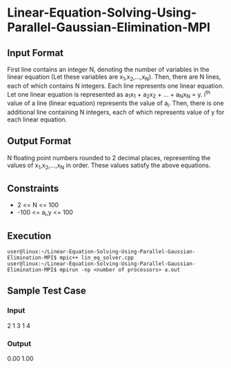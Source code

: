 # Linear-Equation-Solving-Using-Parallel-Gaussian-Elimination-MPI

## Input Format
First line contains an integer N, denoting the number of variables in the linear equation (Let these variables are x<sub>1</sub>,x<sub>2</sub>,...,x<sub>N</sub>).
Then, there are N lines, each of which contains N integers. Each line represents one linear equation.
Let one linear equation is represented as a<sub>1</sub>x<sub>1</sub> + a<sub>2</sub>x<sub>2</sub> + ... + a<sub>N</sub>x<sub>N</sub> = y.
i<sup>th</sup> value of a line (linear equation) represents the value of a<sub>i</sub>.
Then, there is one additional line containing N integers, each of which represents value of y for each linear equation.

## Output Format
N floating point numbers rounded to 2 decimal places, representing the values of x<sub>1</sub>,x<sub>2</sub>,...,x<sub>N</sub> in order. These values satisfy the above equations.

## Constraints
- 2 <= N <= 100
- -100 <= a<sub>i</sub>,y <= 100

## Execution
```console
user@linux:~/Linear-Equation-Solving-Using-Parallel-Gaussian-Elimination-MPI$ mpic++ lin_eq_solver.cpp
user@linux:~/Linear-Equation-Solving-Using-Parallel-Gaussian-Elimination-MPI$ mpirun -np <number of processors> a.out
```

## Sample Test Case
### Input
2
1 3
1 4

### Output
0.00 1.00
